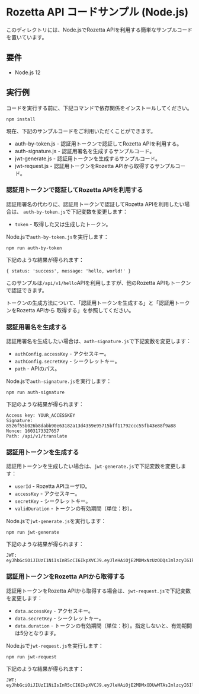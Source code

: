 # Rozetta API コードサンプル (Node.js)

このディレクトリには、Node.jsでRozetta APIを利用する簡単なサンプルコードを置いています。

## 要件

* Node.js 12

## 実行例

コードを実行する前に、下記コマンドで依存関係をインストールしてください。

```
npm install
```

現在、下記のサンプルコードをご利用いただくことができます。

* auth-by-token.js - 認証用トークンで認証してRozetta APIを利用する。
* auth-signature.js - 認証用署名を生成するサンプルコード。
* jwt-generate.js - 認証用トークンを生成するサンプルコード。
* jwt-request.js - 認証用トークンをRozetta APIから取得するサンプルコード。

### 認証用トークンで認証してRozetta APIを利用する

認証用署名の代わりに、認証用トークンで認証してRozetta APIを利用したい場合は、
`auth-by-token.js`で下記変数を変更します：

* `token` - 取得した又は生成したトークン。

Node.jsで`auth-by-token.js`を実行します：

```
npm run auth-by-token
```

下記のような結果が得られます：

```
{ status: 'success', message: 'hello, world!' }
```

このサンプルは`/api/v1/hello`APIを利用しますが、他のRozetta APIもトークンで認証できます。

トークンの生成方法について、「認証用トークンを生成する」と「認証用トークンをRozetta APIから
取得する」を参照してください。

### 認証用署名を生成する

認証用署名を生成したい場合は、`auth-signature.js`で下記変数を変更します：

* `authConfig.accessKey` - アクセスキー。
* `authConfig.secretKey` - シークレットキー。
* `path` - APIのパス。

Node.jsで`auth-signature.js`を実行します：

```
npm run auth-signature
```

下記のような結果が得られます：

```
Access key: YOUR_ACCESSKEY
Signature: 8526f55b026b8dabb90e63182a13d4359e95715bff11792ccc55fb43e88f9a88
Nonce: 1603173327657
Path: /api/v1/translate
```

### 認証用トークンを生成する

認証用トークンを生成したい場合は、`jwt-generate.js`で下記変数を変更します：

* `userId` - Rozetta APIユーザID。
* `accessKey` - アクセスキー。
* `secretKey` - シークレットキー。
* `validDuration` - トークンの有効期間（単位：秒）。

Node.jsで`jwt-generate.js`を実行します：

```
npm run jwt-generate
```

下記のような結果が得られます：

```
JWT: eyJhbGciOiJIUzI1NiIsInR5cCI6IkpXVCJ9.eyJleHAiOjE2MDMxNzUzODQsImlzcyI6Ik15VXNlcklEIiwiYWNjZXNzS2V5IjoibXktYWNjZXNzLWtleSIsImlhdCI6MTYwMzE3MzU4NH0.8TV7YC10OT8p4gAZ0zvowb3nyPcfznGivXpZfFseO0w
```

### 認証用トークンをRozetta APIから取得する

認証用トークンをRozetta APIから取得する場合は、`jwt-request.js`で下記変数を変更します：

* `data.accessKey` - アクセスキー。
* `data.secretKey` - シークレットキー。
* `data.duration` - トークンの有効期間（単位：秒）。指定しないと、有効期間は5分となります。

Node.jsで`jwt-request.js`を実行します：

```
npm run jwt-request
```

下記のような結果が得られます：

```
JWT: eyJhbGciOiJIUzI1NiIsInR5cCI6IkpXVCJ9.eyJleHAiOjE2MDMxODUwMTAsImlzcyI6IlJvemV0dGEgQVBJIiwiYWNjZXNzS2V5IjoiZGFhZjQwZTcyY2YyNmUwNDNmODRmMWU0Y2NiYmY0NDc5NDk3ZmE0MGE1NmY4Yjc4MDBmOGU2ZWE1OGVkYmE0MCIsImlhdCI6MTYwMzE4NDcxMH0.tlPHI5AXYBNbe7U0hW6nyUPc83KfvW6KNkDfIcEi_lM
```
